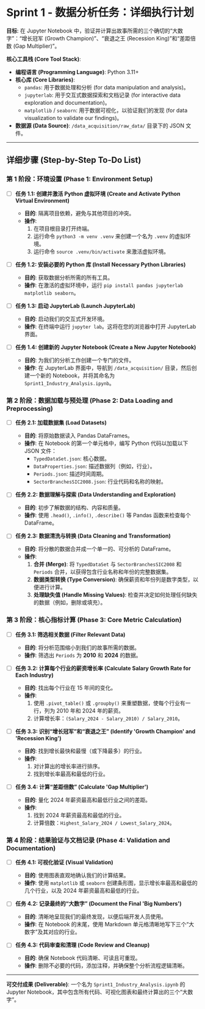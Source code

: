 # Sprint 1 - 数据分析任务：详细执行计划

**目标**: 在 Jupyter Notebook 中，验证并计算出故事所需的三个确切的“大数字”：“增长冠军 (Growth Champion)”、“衰退之王 (Recession King)”和“差距倍数 (Gap Multiplier)”。

**核心工具栈 (Core Tool Stack)**:

*   **编程语言 (Programming Language)**: Python 3.11+
*   **核心库 (Core Libraries)**:
    *   `pandas`: 用于数据处理和分析 (for data manipulation and analysis)。
    *   `jupyterlab`: 用于交互式数据探索和文档记录 (for interactive data exploration and documentation)。
    *   `matplotlib` / `seaborn`: 用于数据可视化，以验证我们的发现 (for data visualization to validate our findings)。
*   **数据源 (Data Source)**: `/data_acquisition/raw_data/` 目录下的 JSON 文件。

---

## 详细步骤 (Step-by-Step To-Do List)

### 第 1 阶段：环境设置 (Phase 1: Environment Setup)

*   [ ] **任务 1.1: 创建并激活 Python 虚拟环境 (Create and Activate Python Virtual Environment)**
    *   **目的**: 隔离项目依赖，避免与其他项目的冲突。
    *   **操作**:
        1.  在项目根目录打开终端。
        2.  运行命令 `python3 -m venv .venv` 来创建一个名为 `.venv` 的虚拟环境。
        3.  运行命令 `source .venv/bin/activate` 来激活虚拟环境。

*   [ ] **任务 1.2: 安装必要的 Python 库 (Install Necessary Python Libraries)**
    *   **目的**: 获取数据分析所需的所有工具。
    *   **操作**: 在激活的虚拟环境中，运行 `pip install pandas jupyterlab matplotlib seaborn`。

*   [ ] **任务 1.3: 启动 JupyterLab (Launch JupyterLab)**
    *   **目的**: 启动我们的交互式开发环境。
    *   **操作**: 在终端中运行 `jupyter lab`。这将在您的浏览器中打开 JupyterLab 界面。

*   [ ] **任务 1.4: 创建新的 Jupyter Notebook (Create a New Jupyter Notebook)**
    *   **目的**: 为我们的分析工作创建一个专门的文件。
    *   **操作**: 在 JupyterLab 界面中，导航到 `/data_acquisition/` 目录，然后创建一个新的 Notebook，并将其命名为 `Sprint1_Industry_Analysis.ipynb`。

### 第 2 阶段：数据加载与预处理 (Phase 2: Data Loading and Preprocessing)

*   [ ] **任务 2.1: 加载数据集 (Load Datasets)**
    *   **目的**: 将原始数据读入 Pandas DataFrames。
    *   **操作**: 在 Notebook 的第一个单元格中，编写 Python 代码以加载以下 JSON 文件：
        *   `TypedDataSet.json`: 核心数据。
        *   `DataProperties.json`: 描述数据列（例如，行业）。
        *   `Periods.json`: 描述时间周期。
        *   `SectorBranchesSIC2008.json`: 行业代码和名称的映射。

*   [ ] **任务 2.2: 数据理解与探索 (Data Understanding and Exploration)**
    *   **目的**: 初步了解数据的结构、内容和质量。
    *   **操作**: 使用 `.head()`, `.info()`, `.describe()` 等 Pandas 函数来检查每个 DataFrame。

*   [ ] **任务 2.3: 数据清洗与转换 (Data Cleaning and Transformation)**
    *   **目的**: 将分散的数据合并成一个单一的、可分析的 DataFrame。
    *   **操作**:
        1.  **合并 (Merge)**: 将 `TypedDataSet` 与 `SectorBranchesSIC2008` 和 `Periods` 合并，以获得包含行业名称和年份的完整数据集。
        2.  **数据类型转换 (Type Conversion)**: 确保薪资和年份列是数字类型，以便进行计算。
        3.  **处理缺失值 (Handle Missing Values)**: 检查并决定如何处理任何缺失的数据（例如，删除或填充）。

### 第 3 阶段：核心指标计算 (Phase 3: Core Metric Calculation)

*   [ ] **任务 3.1: 筛选相关数据 (Filter Relevant Data)**
    *   **目的**: 将分析范围缩小到我们的故事所需的数据。
    *   **操作**: 筛选出 `Periods` 为 **2010** 和 **2024** 的数据。

*   [ ] **任务 3.2: 计算每个行业的薪资增长率 (Calculate Salary Growth Rate for Each Industry)**
    *   **目的**: 找出每个行业在 15 年间的变化。
    *   **操作**:
        1.  使用 `.pivot_table()` 或 `.groupby()` 来重塑数据，使每个行业有一行，列为 2010 年和 2024 年的薪资。
        2.  计算增长率：`(Salary_2024 - Salary_2010) / Salary_2010`。

*   [ ] **任务 3.3: 识别“增长冠军”和“衰退之王” (Identify 'Growth Champion' and 'Recession King')**
    *   **目的**: 找到增长最快和最慢（或下降最多）的行业。
    *   **操作**:
        1.  对计算出的增长率进行排序。
        2.  找到增长率最高和最低的行业。

*   [ ] **任务 3.4: 计算“差距倍数” (Calculate 'Gap Multiplier')**
    *   **目的**: 量化 2024 年薪资最高和最低行业之间的差距。
    *   **操作**:
        1.  找到 2024 年薪资最高和最低的行业。
        2.  计算倍数：`Highest_Salary_2024 / Lowest_Salary_2024`。

### 第 4 阶段：结果验证与文档记录 (Phase 4: Validation and Documentation)

*   [ ] **任务 4.1: 可视化验证 (Visual Validation)**
    *   **目的**: 使用图表直观地确认我们的计算结果。
    *   **操作**: 使用 `matplotlib` 或 `seaborn` 创建条形图，显示增长率最高和最低的几个行业，以及 2024 年薪资最高和最低的行业。

*   [ ] **任务 4.2: 记录最终的“大数字” (Document the Final 'Big Numbers')**
    *   **目的**: 清晰地呈现我们的最终发现，以便后端开发人员使用。
    *   **操作**: 在 Notebook 的末尾，使用 Markdown 单元格清晰地写下三个“大数字”及其对应的行业。

*   [ ] **任务 4.3: 代码审查和清理 (Code Review and Cleanup)**
    *   **目的**: 确保 Notebook 代码清晰、可读且可重现。
    *   **操作**: 删除不必要的代码，添加注释，并确保整个分析流程逻辑清晰。

---

**可交付成果 (Deliverable)**: 一个名为 `Sprint1_Industry_Analysis.ipynb` 的 Jupyter Notebook，其中包含所有代码、可视化图表和最终计算出的三个“大数字”。
